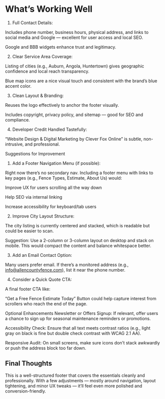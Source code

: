 # What’s Working Well

1. Full Contact Details:

Includes phone number, business hours, physical address, and links to social media and Google — excellent for user access and local SEO.

Google and BBB widgets enhance trust and legitimacy.

2. Clear Service Area Coverage:

Listing of cities (e.g., Auburn, Angola, Huntertown) gives geographic confidence and local reach transparency.

Blue map icons are a nice visual touch and consistent with the brand’s blue accent color.

3. Clean Layout & Branding:

Reuses the logo effectively to anchor the footer visually.

Includes copyright, privacy policy, and sitemap — good for SEO and compliance.

4. Developer Credit Handled Tastefully:

“Website Design & Digital Marketing by Clever Fox Online” is subtle, non-intrusive, and professional.

Suggestions for Improvement

1. Add a Footer Navigation Menu (if possible):

Right now there’s no secondary nav. Including a footer menu with links to key pages (e.g., Fence Types, Estimate, About Us) would:

Improve UX for users scrolling all the way down

Help SEO via internal linking

Increase accessibility for keyboard/tab users

2. Improve City Layout Structure:

The city listing is currently centered and stacked, which is readable but could be easier to scan.

Suggestion: Use a 2-column or 3-column layout on desktop and stack on mobile. This would compact the content and balance whitespace better.

3. Add an Email Contact Option:

Many users prefer email. If there’s a monitored address (e.g., info@allencountyfence.com), list it near the phone number.

4. Consider a Quick Quote CTA:

A final footer CTA like:

“Get a Free Fence Estimate Today” Button
could help capture interest from scrollers who reach the end of the page.

Optional Enhancements
Newsletter or Offers Signup: If relevant, offer users a chance to sign up for seasonal maintenance reminders or promotions.

Accessibility Check: Ensure that all text meets contrast ratios (e.g., light gray on black is fine but double check contrast with WCAG 2.1 AA).

Responsive Audit: On small screens, make sure icons don’t stack awkwardly or push the address block too far down.

## Final Thoughts

This is a well-structured footer that covers the essentials cleanly and professionally. With a few adjustments — mostly around navigation, layout tightening, and minor UX tweaks — it’ll feel even more polished and conversion-friendly.
